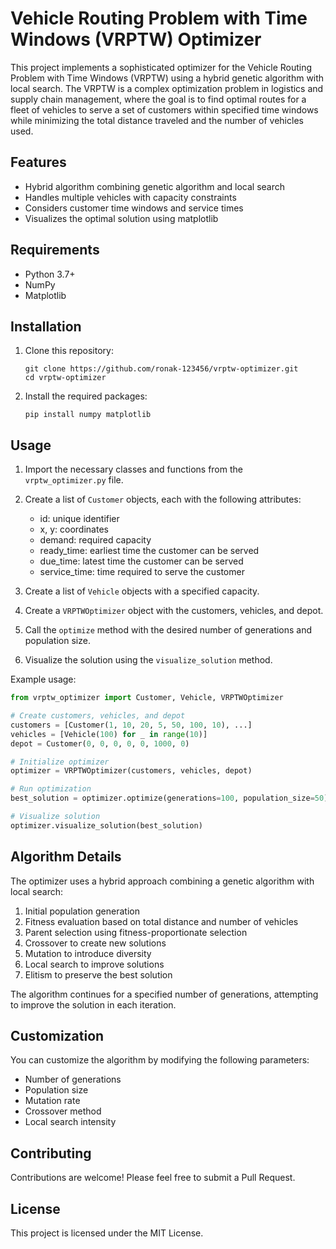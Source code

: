 # Vehicle Routing Problem with Time Windows (VRPTW) Optimizer

This project implements a sophisticated optimizer for the Vehicle Routing Problem with Time Windows (VRPTW) using a hybrid genetic algorithm with local search. The VRPTW is a complex optimization problem in logistics and supply chain management, where the goal is to find optimal routes for a fleet of vehicles to serve a set of customers within specified time windows while minimizing the total distance traveled and the number of vehicles used.

## Features

- Hybrid algorithm combining genetic algorithm and local search
- Handles multiple vehicles with capacity constraints
- Considers customer time windows and service times
- Visualizes the optimal solution using matplotlib

## Requirements

- Python 3.7+
- NumPy
- Matplotlib

## Installation

1. Clone this repository:
   ```
   git clone https://github.com/ronak-123456/vrptw-optimizer.git
   cd vrptw-optimizer
   ```

2. Install the required packages:
   ```
   pip install numpy matplotlib
   ```

## Usage

1. Import the necessary classes and functions from the `vrptw_optimizer.py` file.

2. Create a list of `Customer` objects, each with the following attributes:
   - id: unique identifier
   - x, y: coordinates
   - demand: required capacity
   - ready_time: earliest time the customer can be served
   - due_time: latest time the customer can be served
   - service_time: time required to serve the customer

3. Create a list of `Vehicle` objects with a specified capacity.

4. Create a `VRPTWOptimizer` object with the customers, vehicles, and depot.

5. Call the `optimize` method with the desired number of generations and population size.

6. Visualize the solution using the `visualize_solution` method.

Example usage:

```python
from vrptw_optimizer import Customer, Vehicle, VRPTWOptimizer

# Create customers, vehicles, and depot
customers = [Customer(1, 10, 20, 5, 50, 100, 10), ...]
vehicles = [Vehicle(100) for _ in range(10)]
depot = Customer(0, 0, 0, 0, 0, 1000, 0)

# Initialize optimizer
optimizer = VRPTWOptimizer(customers, vehicles, depot)

# Run optimization
best_solution = optimizer.optimize(generations=100, population_size=50)

# Visualize solution
optimizer.visualize_solution(best_solution)
```

## Algorithm Details

The optimizer uses a hybrid approach combining a genetic algorithm with local search:

1. Initial population generation
2. Fitness evaluation based on total distance and number of vehicles
3. Parent selection using fitness-proportionate selection
4. Crossover to create new solutions
5. Mutation to introduce diversity
6. Local search to improve solutions
7. Elitism to preserve the best solution

The algorithm continues for a specified number of generations, attempting to improve the solution in each iteration.

## Customization

You can customize the algorithm by modifying the following parameters:

- Number of generations
- Population size
- Mutation rate
- Crossover method
- Local search intensity

## Contributing

Contributions are welcome! Please feel free to submit a Pull Request.

## License

This project is licensed under the MIT License.
